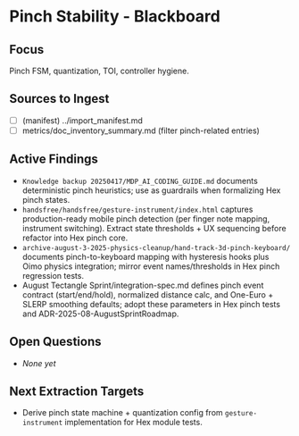 <!--
STIGMERGY REVIEW HEADER
Status: Draft
Review started: 2025-09-17T08-41-03Z
Expires: 2025-09-24T08-41-03Z (auto-expire after 7 days)

Checklist:
- [ ] Link to relevant manifest rows
- [ ] Capture new findings after each session
- [ ] Promote resolved items to TODO_today summary
-->

# Pinch Stability - Blackboard

## Focus
Pinch FSM, quantization, TOI, controller hygiene.

## Sources to Ingest
- [ ] (manifest) ../import_manifest.md
- [ ] metrics/doc_inventory_summary.md (filter pinch-related entries)

## Active Findings
- `Knowledge backup 20250417/MDP_AI_CODING_GUIDE.md` documents deterministic pinch heuristics; use as guardrails when formalizing Hex pinch states.
- `handsfree/handsfree/gesture-instrument/index.html` captures production-ready mobile pinch detection (per finger note mapping, instrument switching). Extract state thresholds + UX sequencing before refactor into Hex pinch core.
- `archive-august-3-2025-physics-cleanup/hand-track-3d-pinch-keyboard/` documents pinch-to-keyboard mapping with hysteresis hooks plus Oimo physics integration; mirror event names/thresholds in Hex pinch regression tests.
- August Tectangle Sprint/integration-spec.md defines pinch event contract (start/end/hold), normalized distance calc, and One-Euro + SLERP smoothing defaults; adopt these parameters in Hex pinch tests and ADR-2025-08-AugustSprintRoadmap.


## Open Questions
- _None yet_

## Next Extraction Targets
- Derive pinch state machine + quantization config from `gesture-instrument` implementation for Hex module tests.







